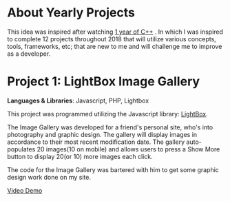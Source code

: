 # About Yearly Projects
This idea was inspired after watching [1 year of C++](https://www.youtube.com/watch?v=LrEvoKI07Ww&t=1s) . In which I was inspired to complete 12 projects throughout 2018 that will utilize various concepts, tools, frameworks, etc; that are new to me and will challenge me to improve as a developer.

# Project 1: LightBox Image Gallery

**Languages & Libraries**: Javascript, PHP, Lightbox

This project was programmed utilizing the Javascript library: [LightBox](http://lokeshdhakar.com/projects/lightbox2/).

The Image Gallery was developed for a friend's personal site, who's into photography and graphic design. The gallery will display images in accordance to their most recent modification date.
The gallery auto-populates 20 images(10 on mobile) and allows users to press a Show More button to display 20(or 10) more images each click.

The code for the Image Gallery was bartered with him to get some graphic design work done on my site.

[Video Demo](https://www.youtube.com/watch?v=tDp3O5vRL0A)
